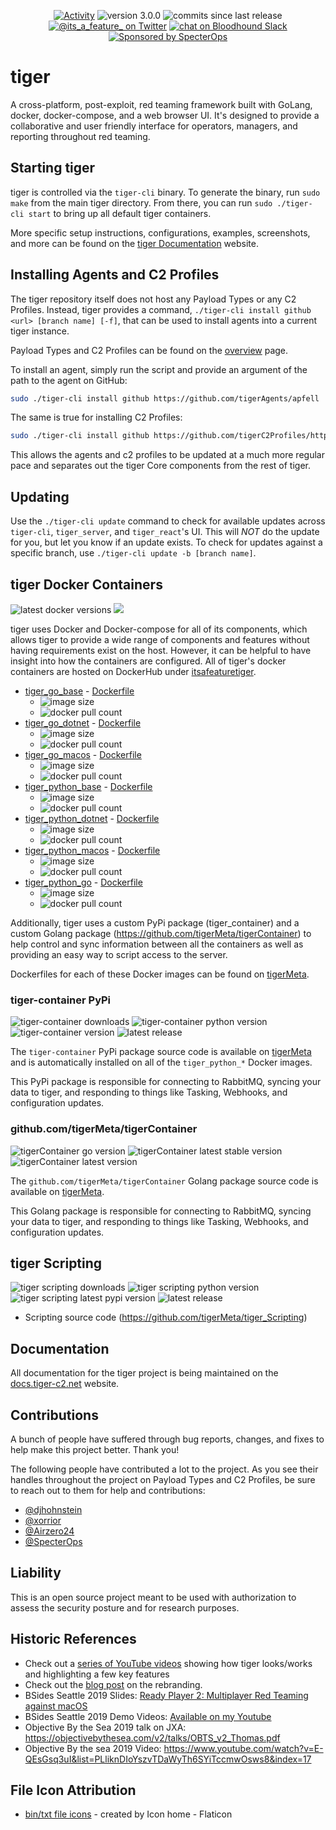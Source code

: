 <p align="center">
<a href="https://github.com/its-a-feature/tiger/pulse">
        <img src="https://img.shields.io/github/commit-activity/m/its-a-feature/tiger/v3.0.0" 
          alt="Activity"/></a>
<img src="https://img.shields.io/badge/version-3.0.0-blue" alt="version 3.0.0"/>
<img src="https://img.shields.io/github/commits-since/its-a-feature/tiger/latest?include_prereleases&color=orange" 
  alt="commits since last release"/>
<a href="https://twitter.com/its_a_feature_">
    <img src="https://img.shields.io/twitter/follow/its_a_feature_?style=social" 
      alt="@its_a_feature_ on Twitter"/></a>
<a href="https://ghst.ly/BHSlack">
    <img src="https://img.shields.io/badge/BloodHound Slack-4A154B?logo=slack&logoColor=white"
        alt="chat on Bloodhound Slack"></a>
<a href="https://github.com/specterops#tiger">
    <img src="https://img.shields.io/endpoint?url=https%3A%2F%2Fraw.githubusercontent.com%2Fspecterops%2F.github%2Fmain%2Fconfig%2Fshield.json"
      alt="Sponsored by SpecterOps"/>
</a>
</p>

# tiger
A cross-platform, post-exploit, red teaming framework built with GoLang, docker, docker-compose, and a web browser UI. It's designed to provide a collaborative and user friendly interface for operators, managers, and reporting throughout red teaming. 

## Starting tiger

tiger is controlled via the `tiger-cli` binary. To generate the binary, run `sudo make` from the main tiger directory. 
From there, you can run `sudo ./tiger-cli start` to bring up all default tiger containers.

More specific setup instructions, configurations, examples, screenshots, and more can be found on the [tiger Documentation](https://docs.tiger-c2.net) website.

## Installing Agents and C2 Profiles

The tiger repository itself does not host any Payload Types or any C2 Profiles. Instead, tiger provides a command, `./tiger-cli install github <url> [branch name] [-f]`, that can be used to install agents into a current tiger instance.

Payload Types and C2 Profiles can be found on the [overview](https://tigermeta.github.io/overview) page.

To install an agent, simply run the script and provide an argument of the path to the agent on GitHub:
```bash
sudo ./tiger-cli install github https://github.com/tigerAgents/apfell
```

The same is true for installing C2 Profiles:
```bash
sudo ./tiger-cli install github https://github.com/tigerC2Profiles/http
```

This allows the agents and c2 profiles to be updated at a much more regular pace and separates out the tiger Core components from the rest of tiger.

## Updating

Use the `./tiger-cli update` command to check for available updates across `tiger-cli`, `tiger_server`, and `tiger_react`'s UI. 
This will _NOT_ do the update for you, but let you know if an update exists. To check for updates against a specific branch, use `./tiger-cli update -b [branch name]`.


## tiger Docker Containers
<p align="left">
  <img src="https://img.shields.io/docker/v/itsafeaturetiger/tiger_go_base?color=green&label=Latest Release&sort=semver" alt="latest docker versions"/> 
  <img src="https://img.shields.io/github/v/release/tigerMeta/tiger_Docker_Templates?include_prereleases&label=Latest%20Pre-Release"/>
</p>

tiger uses Docker and Docker-compose for all of its components, which allows tiger to provide a wide range of components and features without having requirements exist on the host. However, it can be helpful to have insight into how the containers are configured. All of tiger's docker containers are hosted on DockerHub under [itsafeaturetiger](https://hub.docker.com/search?q=itsafeaturetiger&type=image).

- [tiger_go_base](https://hub.docker.com/repository/docker/itsafeaturetiger/tiger_go_base/general) - [Dockerfile](https://github.com/tigerMeta/tiger_Docker_Templates/tree/master/tiger_go_base)
  - <img src="https://img.shields.io/docker/image-size/itsafeaturetiger/tiger_go_base/latest" alt="image size"/>
  - <img src="https://img.shields.io/docker/pulls/itsafeaturetiger/tiger_go_base" alt="docker pull count" />
- [tiger_go_dotnet](https://hub.docker.com/repository/docker/itsafeaturetiger/tiger_go_dotnet/general) - [Dockerfile](https://github.com/tigerMeta/tiger_Docker_Templates/tree/master/tiger_go_dotnet)
  - <img src="https://img.shields.io/docker/image-size/itsafeaturetiger/tiger_go_dotnet/latest" alt="image size"/>
  - <img src="https://img.shields.io/docker/pulls/itsafeaturetiger/tiger_go_dotnet" alt="docker pull count"/>
- [tiger_go_macos](https://hub.docker.com/repository/docker/itsafeaturetiger/tiger_go_macos/general) - [Dockerfile](https://github.com/tigerMeta/tiger_Docker_Templates/tree/master/tiger_go_macos)
  - <img src="https://img.shields.io/docker/image-size/itsafeaturetiger/tiger_go_macos/latest" alt="image size"/>
  - <img src="https://img.shields.io/docker/pulls/itsafeaturetiger/tiger_go_macos" alt="docker pull count"/>
- [tiger_python_base](https://hub.docker.com/repository/docker/itsafeaturetiger/tiger_python_base/general) - [Dockerfile](https://github.com/tigerMeta/tiger_Docker_Templates/tree/master/tiger_python_base)
  - <img src="https://img.shields.io/docker/image-size/itsafeaturetiger/tiger_python_base/latest" alt="image size"/>
  - <img src="https://img.shields.io/docker/pulls/itsafeaturetiger/tiger_python_base" alt="docker pull count"/>
- [tiger_python_dotnet](https://hub.docker.com/repository/docker/itsafeaturetiger/tiger_python_dotnet/general) - [Dockerfile](https://github.com/tigerMeta/tiger_Docker_Templates/tree/master/tiger_python_dotnet)
  - <img src="https://img.shields.io/docker/image-size/itsafeaturetiger/tiger_python_dotnet/latest" alt="image size"/>
  - <img src="https://img.shields.io/docker/pulls/itsafeaturetiger/tiger_python_dotnet" alt="docker pull count"/>
- [tiger_python_macos](https://hub.docker.com/repository/docker/itsafeaturetiger/tiger_python_macos/general) - [Dockerfile](https://github.com/tigerMeta/tiger_Docker_Templates/tree/master/tiger_python_macos)
  - <img src="https://img.shields.io/docker/image-size/itsafeaturetiger/tiger_python_macos/latest" alt="image size"/>
  - <img src="https://img.shields.io/docker/pulls/itsafeaturetiger/tiger_python_macos" alt="docker pull count"/>
- [tiger_python_go](https://hub.docker.com/repository/docker/itsafeaturetiger/tiger_python_go/general) - [Dockerfile](https://github.com/tigerMeta/tiger_Docker_Templates/tree/master/tiger_python_go)
  - <img src="https://img.shields.io/docker/image-size/itsafeaturetiger/tiger_python_go/latest" alt="image size"/>
  - <img src="https://img.shields.io/docker/pulls/itsafeaturetiger/tiger_python_go" alt="docker pull count"/>

Additionally, tiger uses a custom PyPi package (tiger_container) and a custom Golang package (https://github.com/tigerMeta/tigerContainer) to help control and sync information between all the containers as well as providing an easy way to script access to the server.

Dockerfiles for each of these Docker images can be found on [tigerMeta](https://github.com/tigerMeta/tiger_Docker_Templates).

### tiger-container PyPi
<p align="left">
  <img src="https://img.shields.io/pypi/dm/tiger-container" alt="tiger-container downloads" />
  <img src="https://img.shields.io/pypi/pyversions/tiger-container" alt="tiger-container python version" />
  <img src="https://img.shields.io/pypi/v/tiger-container?color=green&label=Latest%20stable%20PyPi" alt="tiger-container version" />
  <img src="https://img.shields.io/github/v/release/tigerMeta/tigerContainerPypi?include_prereleases&label=Latest Pre-Release&color=orange" alt="latest release" />
</p>

The `tiger-container` PyPi package source code is available on [tigerMeta](https://github.com/tigerMeta/tigerContainerPyPi) and is automatically installed on all of the `tiger_python_*` Docker images.

This PyPi package is responsible for connecting to RabbitMQ, syncing your data to tiger, and responding to things like Tasking, Webhooks, and configuration updates.

### github.com/tigerMeta/tigerContainer
<p align="left">
  <img src="https://img.shields.io/github/go-mod/go-version/tigerMeta/tigerContainer" alt="tigerContainer go version"/>
  <img src="https://img.shields.io/github/v/release/tigerMeta/tigerContainer?label=Latest%20Stable&color=green" alt="tigerContainer latest stable version" />
  <img src="https://img.shields.io/github/v/release/tigerMeta/tigerContainer?include_prereleases&label=Latest Pre-Release&color=orange" alt="tigerContainer latest version" />
</p>

The `github.com/tigerMeta/tigerContainer` Golang package source code is available on [tigerMeta](https://github.com/tigerMeta/tigerContainer).

This Golang package is responsible for connecting to RabbitMQ, syncing your data to tiger, and responding to things like Tasking, Webhooks, and configuration updates.

## tiger Scripting
<p align="left">
  <img src="https://img.shields.io/pypi/dm/tiger" alt="tiger scripting downloads" />
  <img src="https://img.shields.io/pypi/pyversions/tiger" alt="tiger scripting python version" />
  <img src="https://img.shields.io/pypi/v/tiger?color=green&label=Latest%20Stable%20PyPi" alt="tiger scripting latest pypi version" />
<img src="https://img.shields.io/github/v/release/tigerMeta/tiger_Scripting?include_prereleases&label=Latest Pre-Release&color=orange" alt="latest release" />
</p>


* Scripting source code (https://github.com/tigerMeta/tiger_Scripting)

## Documentation

All documentation for the tiger project is being maintained on the [docs.tiger-c2.net](https://docs.tiger-c2.net) website.


## Contributions

A bunch of people have suffered through bug reports, changes, and fixes to help make this project better. Thank you!

The following people have contributed a lot to the project. As you see their handles throughout the project on Payload Types and C2 Profiles, be sure to reach out to them for help and contributions:
- [@djhohnstein](https://twitter.com/djhohnstein)
- [@xorrior](https://twitter.com/xorrior)
- [@Airzero24](https://twitter.com/airzero24)
- [@SpecterOps](https://twitter.com/specterops)

## Liability

This is an open source project meant to be used with authorization to assess the security posture and for research purposes.

## Historic References

* Check out a [series of YouTube videos](https://www.youtube.com/playlist?list=PLHVFedjbv6sNLB1QqnGJxRBMukPRGYa-H) showing how tiger looks/works and highlighting a few key features
* Check out the [blog post](https://posts.specterops.io/a-change-of-tiger-proportions-21debeb03617) on the rebranding.
* BSides Seattle 2019 Slides: [Ready Player 2: Multiplayer Red Teaming against macOS](https://www.slideshare.net/CodyThomas6/ready-player-2-multiplayer-red-teaming-against-macos)
* BSides Seattle 2019 Demo Videos: [Available on my Youtube](https://www.youtube.com/playlist?list=PLHVFedjbv6sOz8OGuLdomdkr6-7VdMRQ9)
* Objective By the Sea 2019 talk on JXA: https://objectivebythesea.com/v2/talks/OBTS_v2_Thomas.pdf
* Objective By the sea 2019 Video: https://www.youtube.com/watch?v=E-QEsGsq3uI&list=PLliknDIoYszvTDaWyTh6SYiTccmwOsws8&index=17  

## File Icon Attribution

* [bin/txt file icons](https://www.flaticon.com/packs/file-types-31?word=file%20extension) - created by Icon home - Flaticon
